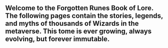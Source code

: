 ## Welcome to the Forgotten Runes Book of Lore. The following pages contain the stories, legends, and myths of thousands of Wizards in the metaverse. This tome is ever growing, always evolving, but forever immutable.
